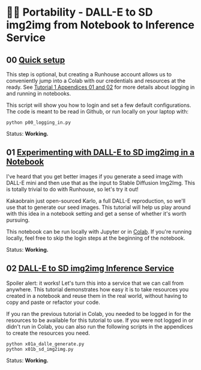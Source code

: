 # 👩‍🚀 Portability - DALL-E to SD img2img from Notebook to Inference Service

## 00 [Quick setup](../t03_DALLE_SD_pipeline/p00_logging_in.py)

This step is optional, but creating a Runhouse account allows us to 
conveniently jump into a Colab with our credentials and resources at the ready.
See [Tutorial 1 Appendices 01 and 02](../t01_Stable_Diffusion/README.md#appendices) for more details
about logging in and running in notebooks.

This script will show you how to login and set a few default configurations. 
The code is meant to be read in Github, or run locally on your laptop with:
```commandline
python p00_logging_in.py
```
Status: **Working.**

## 01 [Experimenting with DALL-E to SD img2img in a Notebook](https://colab.research.google.com/github/run-house/tutorials/blob/main/t03_DALLE_SD_pipeline/p01_Colab_Dalle_to_SD_img2img.ipynb)

I've heard that you get better images if you generate a seed image with DALL-E mini and then use that as the input to 
Stable Diffusion Img2Img. This is totally trivial to do with Runhouse, so let's try it out!

Kakaobrain just open-sourced Karlo, a full DALL-E reproduction, so we'll use that to generate our seed 
images. This tutorial will help us play around with this idea in a notebook setting
and get a sense of whether it's worth pursuing.

This notebook can be run locally with Jupyter or in 
[Colab]((https://colab.research.google.com/github/run-house/tutorials/blob/main/t03_DALLE_SD_pipeline/p01_Colab_Dalle_to_SD_img2img.ipynb)). 
If you're running locally, feel free to skip the login steps at the beginning of the notebook.

Status: **Working.**

## 02 [DALL-E to SD img2img Inference Service](../t03_DALLE_SD_pipeline/p02_dalle_to_sd_img2img.py)

Spoiler alert: it works! Let's turn this into a service that we can call from anywhere. This 
tutorial demonstrates how easy it is to take resources you created in a notebook and reuse them in
the real world, without having to copy and paste or refactor your code.

If you ran the previous tutorial in Colab, you needed to be logged in for the resources
to be available for this tutorial to use. If you were not logged in or didn't run in Colab, you can also
run the following scripts in the appendices to create the resources you need.
```commandline
python x01a_dalle_generate.py
python x01b_sd_img2img.py 
```
Status: **Working.**